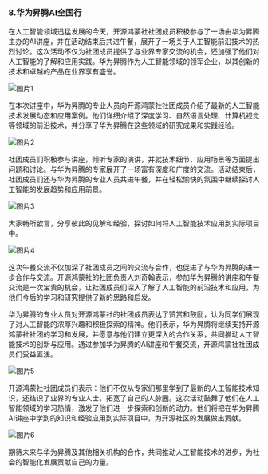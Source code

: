 ### 8.华为昇腾AI全国行 
在人工智能领域迅猛发展的今天，开源鸿蒙社社团成员积极参与了一场由华为昇腾主办的AI讲座，并在活动结束后共进午餐，展开了一场关于人工智能前沿技术的热烈讨论。这次活动不仅为社团成员提供了与业界专家交流的机会，还加强了他们对人工智能的了解和应用实践。华为昇腾作为人工智能领域的领军企业，以其创新的技术和卓越的产品在业界享有盛誉。

![图片1](./img/img8.1.jpg)

在本次讲座中，华为昇腾的专业人员向开源鸿蒙社社团成员介绍了最新的人工智能技术发展动态和应用案例。他们详细介绍了深度学习、自然语言处理、计算机视觉等领域的前沿技术，并分享了华为昇腾在这些领域的研究成果和实践经验。 

![图片2](./img/img8.2.jpg)

社团成员们积极参与讲座，倾听专家的演讲，并就技术细节、应用场景等方面提出问题和讨论。与华为昇腾的专家展开了一场富有深度和广度的交流。活动结束后，社团成员们还与华为昇腾的专业人员共进午餐，并在轻松愉快的氛围中继续探讨人工智能的发展趋势和应用前景。 

![图片3](./img/img8.3.jpg)

大家畅所欲言，分享彼此的见解和经验，探讨如何将人工智能技术应用到实际项目中。

![图片4](./img/img8.4.jpg)

这次午餐交流不仅加深了社团成员之间的交流与合作，也促进了与华为昇腾的进一步合作与交流。开源鸿蒙社的社团负责人刘奇翰表示，参加华为昇腾的讲座和午餐交流是一次宝贵的机会，让社团成员们深入了解了人工智能的前沿技术和应用，为他们今后的学习和研究提供了新的思路和启发。

华为昇腾的专业人员对开源鸿蒙社的社团成员表达了赞赏和鼓励，认为同学们展现了对人工智能的浓厚兴趣和积极探索的精神。他们表示，华为昇腾将继续支持开源鸿蒙社社团的学习和发展，并愿意与他们建立更深入的合作关系，共同推动人工智能技术的创新与应用。通过参加华为昇腾的AI讲座和午餐交流，开源鸿蒙社社团成员们受益匪浅。  

![图片5](./img/img8.5.jpg)

开源鸿蒙社社团成员们表示：他们不仅从专家们那里学到了最新的人工智能技术知识，还结识了业界的专业人士，拓宽了自己的人脉圈。这次活动鼓舞了他们在人工智能领域的学习热情，激发了他们进一步探索和创新的动力。他们将把在华为昇腾AI讲座中学到的知识和经验应用到实际项目中，为开源社区的发展做出贡献。

![图片6](./img/img8.6.jpg)  

期待未来与华为昇腾及其他相关机构的合作，共同推动人工智能技术的进步，为社会的智能化发展贡献自己的力量。